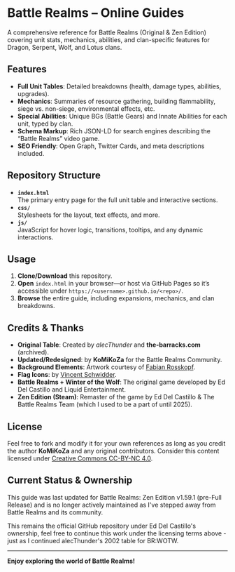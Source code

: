# Battle Realms – Online Guides

A comprehensive reference for Battle Realms (Original & Zen Edition) covering unit stats, mechanics, abilities, and clan-specific features for Dragon, Serpent, Wolf, and Lotus clans.

## Features
- **Full Unit Tables**: Detailed breakdowns (health, damage types, abilities, upgrades).
- **Mechanics**: Summaries of resource gathering, building flammability, siege vs. non-siege, environmental effects, etc.
- **Special Abilities**: Unique BGs (Battle Gears) and Innate Abilities for each unit, typed by clan.
- **Schema Markup**: Rich JSON-LD for search engines describing the “Battle Realms” video game.
- **SEO Friendly**: Open Graph, Twitter Cards, and meta descriptions included.

## Repository Structure
- **`index.html`**  
  The primary entry page for the full unit table and interactive sections.  
- **`css/`**  
  Stylesheets for the layout, text effects, and more.  
- **`js/`**  
  JavaScript for hover logic, transitions, tooltips, and any dynamic interactions.  

## Usage
1. **Clone/Download** this repository.  
2. **Open** `index.html` in your browser—or host via GitHub Pages so it’s accessible under `https://<username>.github.io/<repo>/`.  
3. **Browse** the entire guide, including expansions, mechanics, and clan breakdowns.

## Credits & Thanks
- **Original Table**: Created by *alecThunder* and **the-barracks.com** (archived).  
- **Updated/Redesigned**: by **KoMiKoZa** for the Battle Realms Community.  
- **Background Elements**: Artwork courtesy of [Fabian Rosskopf](https://www.artstation.com/faro).  
- **Flag Icons**: by [Vincent Schwidder](https://www.iconfinder.com/yummygum).  
- **Battle Realms + Winter of the Wolf**: The original game developed by Ed Del Castillo and Liquid Entertainment.
- **Zen Edition (Steam)**: Remaster of the game by Ed Del Castillo & The Battle Realms Team (which I used to be a part of until 2025).

## License
Feel free to fork and modify it for your own references as long as you credit the author **KoMiKoZa** and any original contributors. Consider this content licensed under [Creative Commons CC-BY-NC 4.0](https://creativecommons.org/licenses/by-nc/4.0/).

## Current Status & Ownership

This guide was last updated for Battle Realms: Zen Edition v1.59.1 (pre-Full Release) and is no longer actively maintained as I've stepped away from Battle Realms and its community.

This remains the official GitHub repository under Ed Del Castillo's ownership, feel free to continue this work under the licensing terms above - just as I continued alecThunder's 2002 table for BR:WOTW.

---

**Enjoy exploring the world of Battle Realms!**